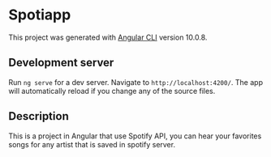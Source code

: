 # Spotiapp

This project was generated with [Angular CLI](https://github.com/angular/angular-cli) version 10.0.8.

## Development server

Run `ng serve` for a dev server. Navigate to `http://localhost:4200/`. The app will automatically reload if you change any of the source files.

## Description

This is a project in Angular that use Spotify API, you can hear your favorites songs for any artist that is saved in spotify server.